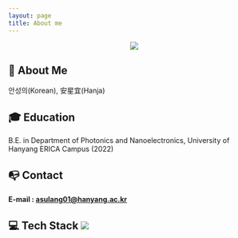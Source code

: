 ```yaml
---
layout: page
title: About me
---
```


<p align='center'><img src = "https://capsule-render.vercel.app/api?type=waving&height=200&text=Seong-ui%20An&fontAlign=50&fontAlignY=40&color=gradient"></p>

## **👩 About Me**
안성의(Korean), 安星宜(Hanja)
  


## **🎓 Education**
B.E. in Department of Photonics and Nanoelectronics, University of Hanyang ERICA Campus (2022)



## **📭 Contact** 
#### E-mail : asulang01@hanyang.ac.kr



<h2> 💻 Tech Stack 
<img src="https://img.shields.io/badge/Python-3766AB?style=flat-square&logo=Python&logoColor=white"/>

